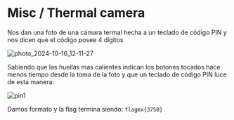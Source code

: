 # Misc / Thermal camera

Nos dan una foto de una cámara termal hecha a un teclado de código PIN y nos dicen que el código posee 4 dígitos

![photo_2024-10-16_12-11-27](https://github.com/user-attachments/assets/556d6cf7-c0b7-4c2e-9ce9-86a04a10d823)

Sabiendo que las huellas mas calientes indican los botones tocados hace menos tiempo desde la toma de la foto y que un teclado de código PIN luce de esta manera:

![pin1](https://github.com/user-attachments/assets/8e3307b1-c5be-4805-9e86-329294171695)

Damos formato y la flag termina siendo: `flagmx{3750}`


